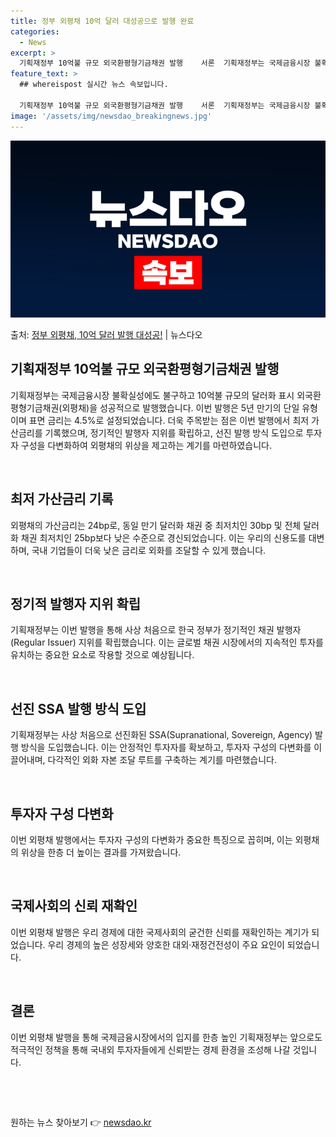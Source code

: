 ```yaml
---
title: 정부 외평채 10억 달러 대성공으로 발행 완료
categories:
  - News
excerpt: >
  기획재정부 10억불 규모 외국환평형기금채권 발행    서론  기획재정부는 국제금융시장 불확실성에도 불구하고 …
feature_text: >
  ## whereispost 실시간 뉴스 속보입니다.

  기획재정부 10억불 규모 외국환평형기금채권 발행    서론  기획재정부는 국제금융시장 불확실성에도 불구하고 …
image: '/assets/img/newsdao_breakingnews.jpg'
---
```


![뉴스다오 속보](/assets/img/newsdao_breakingnews.jpg)

<p>출처: <a href="https://newsdao.kr/4477" rel="dofollow">정부 외평채, 10억 달러 발행 대성공!</a> | 뉴스다오</p>

<h2 data-ke-size="size26">기획재정부 10억불 규모 외국환평형기금채권 발행</h2>

기획재정부는 국제금융시장 불확실성에도 불구하고 10억불 규모의 달러화 표시 외국환평형기금채권(외평채)을 성공적으로 발행했습니다. 이번 발행은 5년 만기의 단일 유형이며 표면 금리는 4.5%로 설정되었습니다. 더욱 주목받는 점은 이번 발행에서 최저 가산금리를 기록했으며, 정기적인 발행자 지위를 확립하고, 선진 발행 방식 도입으로 투자자 구성을 다변화하여 외평채의 위상을 제고하는 계기를 마련하였습니다.

<p data-ke-size="size16">&nbsp;</p>

<h2 data-ke-size="size24">최저 가산금리 기록</h2>

외평채의 가산금리는 24bp로, 동일 만기 달러화 채권 중 최저치인 30bp 및 전체 달러화 채권 최저치인 25bp보다 낮은 수준으로 경신되었습니다. 이는 우리의 신용도를 대변하며, 국내 기업들이 더욱 낮은 금리로 외화를 조달할 수 있게 했습니다.

<p data-ke-size="size16">&nbsp;</p>

<h2 data-ke-size="size24">정기적 발행자 지위 확립</h2>

기획재정부는 이번 발행을 통해 사상 처음으로 한국 정부가 정기적인 채권 발행자(Regular Issuer) 지위를 확립했습니다. 이는 글로벌 채권 시장에서의 지속적인 투자를 유치하는 중요한 요소로 작용할 것으로 예상됩니다.

<p data-ke-size="size16">&nbsp;</p>

<h2 data-ke-size="size24">선진 SSA 발행 방식 도입</h2>

기획재정부는 사상 처음으로 선진화된 SSA(Supranational, Sovereign, Agency) 발행 방식을 도입했습니다. 이는 안정적인 투자자를 확보하고, 투자자 구성의 다변화를 이끌어내며, 다각적인 외화 자본 조달 루트를 구축하는 계기를 마련했습니다.

<p data-ke-size="size16">&nbsp;</p>

<h2 data-ke-size="size24">투자자 구성 다변화</h2>

이번 외평채 발행에서는 투자자 구성의 다변화가 중요한 특징으로 꼽히며, 이는 외평채의 위상을 한층 더 높이는 결과를 가져왔습니다.

<p data-ke-size="size16">&nbsp;</p>

<h2 data-ke-size="size24">국제사회의 신뢰 재확인</h2>

이번 외평채 발행은 우리 경제에 대한 국제사회의 굳건한 신뢰를 재확인하는 계기가 되었습니다. 우리 경제의 높은 성장세와 양호한 대외·재정건전성이 주요 요인이 되었습니다.

<p data-ke-size="size16">&nbsp;</p>

<h2 data-ke-size="size24">결론</h2>

이번 외평채 발행을 통해 국제금융시장에서의 입지를 한층 높인 기획재정부는 앞으로도 적극적인 정책을 통해 국내외 투자자들에게 신뢰받는 경제 환경을 조성해 나갈 것입니다.

<p data-ke-size="size16">&nbsp;</p>
<p data-ke-size="size16">&nbsp;</p> 

원하는 뉴스 찾아보기 👉 <a href="https://newsdao.kr" rel="dofollow">newsdao.kr</a>


